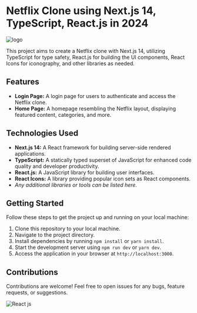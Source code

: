 # Netflix Clone using Next.js 14, TypeScript, React.js in 2024

 ![logo](https://github.com/EasyCodingTutorial/Netflix/assets/84335112/5e30351f-c625-4655-95fe-2cb6931fdf61)

This project aims to create a Netflix clone with Next.js 14, utilizing TypeScript for type safety, React.js for building the UI components, React Icons for iconography, and other libraries as needed.

## Features
- **Login Page:** A login page for users to authenticate and access the Netflix clone.
- **Home Page:** A homepage resembling the Netflix layout, displaying featured content, categories, and more.

## Technologies Used
- **Next.js 14:** A React framework for building server-side rendered applications.
- **TypeScript:** A statically typed superset of JavaScript for enhanced code quality and developer productivity.
- **React.js:** A JavaScript library for building user interfaces.
- **React Icons:** A library providing popular icon sets as React components.
- *Any additional libraries or tools can be listed here.*

## Getting Started
Follow these steps to get the project up and running on your local machine:

1. Clone this repository to your local machine.
2. Navigate to the project directory.
3. Install dependencies by running `npm install` or `yarn install`.
4. Start the development server using `npm run dev` or `yarn dev`.
5. Access the application in your browser at `http://localhost:3000`.

  

## Contributions
Contributions are welcome! Feel free to open issues for any bugs, feature requests, or suggestions.


![React js](https://github.com/EasyCodingTutorial/Netflix/assets/84335112/7f530362-7b66-4e9a-b702-416b71b49ca6)

